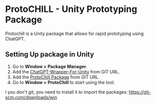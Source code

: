 # ProtoCHILL - Unity Prototyping Package  
Protochill is a Unity package that allows for rapid prototyping using ChatGPT.

## Setting Up package in Unity
1. Go to **Window > Package Manager**.
2. Add the [ChatGPT-Wrapper-For-Unity](https://github.com/GraesonB/ChatGPT-Wrapper-For-Unity) from GIT URL.
3. Add the [ProtoChill Package](https://github.com/jouliet/UnityProtoChill) from GIT URL.
4. Go to **Window > ProtoChill** to start using the tool.

I you don't git, you need to install it to import the packages:
https://git-scm.com/downloads/win
